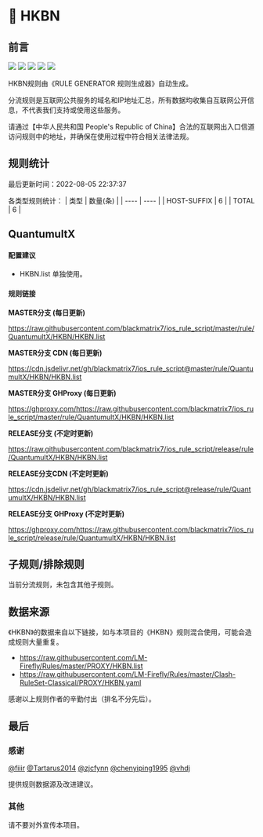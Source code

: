 # 🧸 HKBN

## 前言

![](https://shields.io/badge/-移除重复规则-ff69b4) ![](https://shields.io/badge/-DOMAIN与DOMAIN--SUFFIX合并-green) ![](https://shields.io/badge/-DOMAIN--SUFFIX间合并-critical) ![](https://shields.io/badge/-DOMAIN--SUFFIX与DOMAIN--KEYWORD合并-blue) ![](https://shields.io/badge/-IP--CIDR(6)合并-blueviolet) 

HKBN规则由《RULE GENERATOR 规则生成器》自动生成。

分流规则是互联网公共服务的域名和IP地址汇总，所有数据均收集自互联网公开信息，不代表我们支持或使用这些服务。

请通过【中华人民共和国 People's Republic of China】合法的互联网出入口信道访问规则中的地址，并确保在使用过程中符合相关法律法规。

## 规则统计

最后更新时间：2022-08-05 22:37:37

各类型规则统计：
| 类型 | 数量(条)  | 
| ---- | ----  |
| HOST-SUFFIX | 6  | 
| TOTAL | 6  | 


## QuantumultX 

#### 配置建议
- HKBN.list 单独使用。

#### 规则链接
**MASTER分支 (每日更新)**

https://raw.githubusercontent.com/blackmatrix7/ios_rule_script/master/rule/QuantumultX/HKBN/HKBN.list

**MASTER分支 CDN (每日更新)**

https://cdn.jsdelivr.net/gh/blackmatrix7/ios_rule_script@master/rule/QuantumultX/HKBN/HKBN.list

**MASTER分支 GHProxy (每日更新)**

https://ghproxy.com/https://raw.githubusercontent.com/blackmatrix7/ios_rule_script/master/rule/QuantumultX/HKBN/HKBN.list

**RELEASE分支 (不定时更新)**

https://raw.githubusercontent.com/blackmatrix7/ios_rule_script/release/rule/QuantumultX/HKBN/HKBN.list

**RELEASE分支CDN (不定时更新)**

https://cdn.jsdelivr.net/gh/blackmatrix7/ios_rule_script@release/rule/QuantumultX/HKBN/HKBN.list

**RELEASE分支 GHProxy (不定时更新)**

https://ghproxy.com/https://raw.githubusercontent.com/blackmatrix7/ios_rule_script/release/rule/QuantumultX/HKBN/HKBN.list

## 子规则/排除规则


当前分流规则，未包含其他子规则。

## 数据来源

《HKBN》的数据来自以下链接，如与本项目的《HKBN》规则混合使用，可能会造成规则大量重复。

- https://raw.githubusercontent.com/LM-Firefly/Rules/master/PROXY/HKBN.list
- https://raw.githubusercontent.com/LM-Firefly/Rules/master/Clash-RuleSet-Classical/PROXY/HKBN.yaml


感谢以上规则作者的辛勤付出（排名不分先后）。

## 最后

### 感谢

[@fiiir](https://github.com/fiiir) [@Tartarus2014](https://github.com/Tartarus2014) [@zjcfynn](https://github.com/zjcfynn) [@chenyiping1995](https://github.com/chenyiping1995) [@vhdj](https://github.com/vhdj)

提供规则数据源及改进建议。

### 其他

请不要对外宣传本项目。